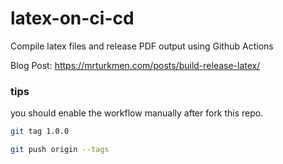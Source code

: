 # latex-on-ci-cd
Compile latex files  and release PDF output using Github Actions 

Blog Post: https://mrturkmen.com/posts/build-release-latex/

### tips
you should enable the workflow manually after fork this repo.  

```bash
git tag 1.0.0

```

```bash
git push origin --tags

```